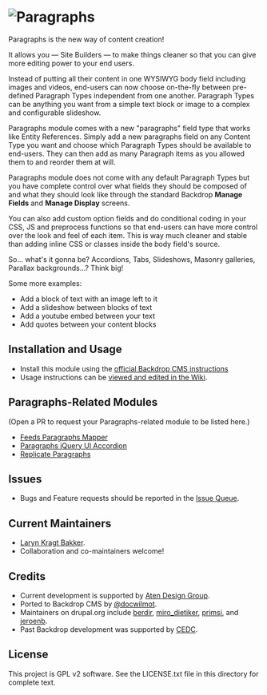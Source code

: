 # ![Paragraphs](https://github.com/backdrop-contrib/paragraphs/blob/1.x-1.x/images/paragraphs.png "Paragraphs for BackdropCMS")

Paragraphs is the new way of content creation!

It allows you — Site Builders — to make things cleaner so that you can give more
editing power to your end users.

Instead of putting all their content in one WYSIWYG body field including images
and videos, end-users can now choose on-the-fly between pre-defined Paragraph
Types independent from one another. Paragraph Types can be anything you want
from a simple text block or image to a complex and configurable slideshow.

Paragraphs module comes with a new "paragraphs" field type that works like
Entity References. Simply add a new paragraphs field on any Content Type you
want and choose which Paragraph Types should be available to end-users. They
can then add as many Paragraph items as you allowed them to and reorder them
at will.

Paragraphs module does not come with any default Paragraph Types but you have
complete control over what fields they should be composed of and what they
should look like through the standard Backdrop **Manage Fields** and
**Manage Display** screens.

You can also add custom option fields and do conditional coding in your CSS,
JS and preprocess functions so that end-users can have more control over the
look and feel of each item. This is way much cleaner and stable than adding
inline CSS or classes inside the body field's source.

So... what's it gonna be? Accordions, Tabs, Slideshows, Masonry galleries,
Parallax backgrounds...? Think big!

Some more examples:

 - Add a block of text with an image left to it
 - Add a slideshow between blocks of text
 - Add a youtube embed between your text
 - Add quotes between your content blocks

## Installation and Usage

- Install this module using the [official Backdrop CMS instructions](https://backdropcms.org/guide/modules)
- Usage instructions can be [viewed and edited in the Wiki](https://github.com/backdrop-contrib/paragraphs/wiki).

## Paragraphs-Related Modules
(Open a PR to request your Paragraphs-related module to be listed here.)

 - [Feeds Paragraphs Mapper](https://github.com/backdrop-contrib/feeds_para_mapper)
 - [Paragraphs jQuery UI Accordion](https://github.com/backdrop-contrib/paragraphs_jquery_ui_accordion)
 - [Replicate Paragraphs](https://github.com/backdrop-contrib/replicate_paragraphs)

## Issues

 - Bugs and Feature requests should be reported in the [Issue Queue](https://github.com/backdrop-contrib/paragraphs/issues).

## Current Maintainers

 - [Laryn Kragt Bakker](https://github.com/laryn).
 - Collaboration and co-maintainers welcome!

## Credits

 - Current development is supported by [Aten Design Group](https://aten.io).
 - Ported to Backdrop CMS by [@docwilmot](https://github.com/docwilmot).
 - Maintainers on drupal.org include [berdir](https://www.drupal.org/u/berdir),
   [miro_dietiker](https://www.drupal.org/u/miro_dietiker),
   [primsi](https://www.drupal.org/u/primsi), and
   [jeroenb](https://www.drupal.org/u/jeroenb).
 - Past Backdrop development was supported by [CEDC](https://cedc.org).

## License

This project is GPL v2 software. See the LICENSE.txt file in this directory for
complete text.
